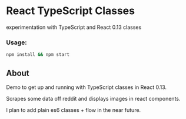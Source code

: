 React TypeScript Classes
=======================

experimentation with TypeScript and React 0.13 classes

### Usage:
```bash
npm install && npm start
```

## About
Demo to get up and running with TypeScript classes in React 0.13.

Scrapes some data off reddit and displays images in react components.

I plan to add plain es6 classes + flow in the near future.
